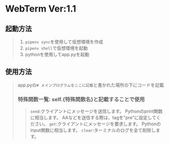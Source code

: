 # WebTerm Ver:1.1
## 起動方法
> 1. `pipenv sync`を使用して仮想環境を作成
> 2. `pipenv shell`で仮想環境を起動
> 3. pythonを使用してapp.pyを起動
## 使用方法
> app.pyの`# メインプログラムをここに記載`と書かれた場所の下にコードを記載
> ### 特殊関数一覧: self.{特殊関数名}と記載することで使用
>> `send`:クライアントにメッセージを送信します。 Pythonのprint関数に相当します。 AAなどを送信する際は、tagを"pre"に設定してください。
>> `get`:クライアントにメッセージを要求します。 Pythonのinput関数に相当します。
>> `clear`:ターミナルのログを全て削除します。